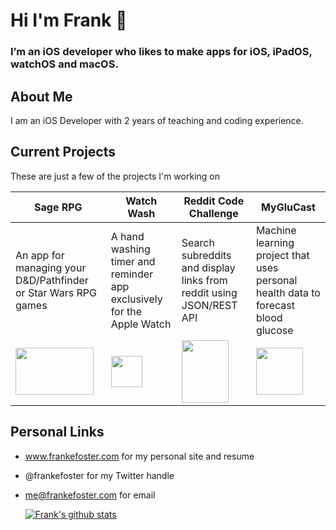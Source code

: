 # Hi I'm Frank 👋

### I’m an iOS developer who likes to make apps for iOS, iPadOS, watchOS and macOS. 

## About Me
I am an iOS Developer with 2 years of teaching and coding experience. 

## Current Projects
These are just a few of the projects I'm working on

| Sage RPG                                                                                                                                                                                      | Watch Wash                                                                                                        | Reddit Code Challenge                                                                                                                        | MyGluCast                                                                                                                                      |
|-----------------------------------------------------------------------------------------------------------------------------------------------------------------------------------------------|-------------------------------------------------------------------------------------------------------------------|----------------------------------------------------------------------------------------------------------------------------------------------|------------------------------------------------------------------------------------------------------------------------------------------------|
| An app for managing your D&D/Pathfinder or Star Wars RPG games                                                                                                                                | A hand washing timer and reminder app exclusively for the Apple Watch                                             | Search subreddits and display links from reddit using JSON/REST API                                                                          | Machine learning project that uses personal health data to forecast blood glucose                                                              |
| <img src="https://user-images.githubusercontent.com/42280875/91604728-0a5a3580-e924-11ea-925a-04660df502ac.png" width ="125" height = "75"> | <img src="https://user-images.githubusercontent.com/42280875/81124319-fa889280-8ee9-11ea-8dd4-aa692c39a96b.png" width="50" height = "50"> | <img src="https://user-images.githubusercontent.com/42280875/90965544-d7282a00-e47d-11ea-9f99-dadfcb32f620.png" width ="75" height = "100"> | <img src="https://user-images.githubusercontent.com/42280875/91604952-7a68bb80-e924-11ea-9381-dfc9ff01f99b.png" width="75" height = "75"> |

## Personal Links

- www.frankefoster.com for my personal site and resume
- @frankefoster for my Twitter handle
- me@frankefoster.com for email


  [![Frank's github stats](https://github-readme-stats.vercel.app/api?username=analogpotato&show_icons=true&theme=algolia)](https://github.com/anuraghazra/github-readme-stats)






<!--
**analogpotato/analogpotato** is a ✨ _special_ ✨ repository because its `README.md` (this file) appears on your GitHub profile.

Here are some ideas to get you started:

- 🔭 I’m currently working on ...
- 🌱 I’m currently learning ...
- 👯 I’m looking to collaborate on ...
- 🤔 I’m looking for help with ...
- 💬 Ask me about ...
- 📫 How to reach me: ...
- 😄 Pronouns: ...
- ⚡ Fun fact: ...
-->
